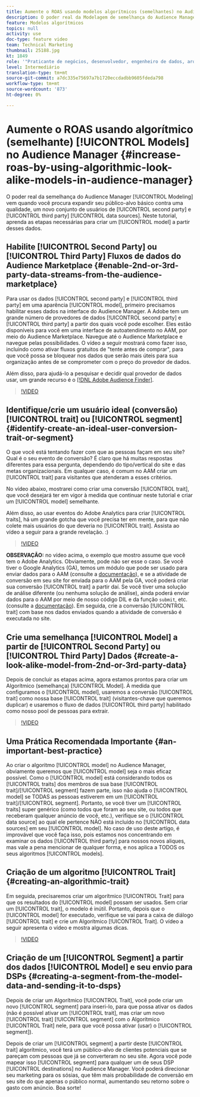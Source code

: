 ```yaml
---
title: Aumente o ROAS usando modelos algorítmicos (semelhantes) no Audience Manager
description: O poder real da Modelagem de semelhança do Audience Manager vem quando você procura expandir seu público-alvo básico em relação a uma qualidade, um novo conjunto de usuários de fontes de dados de terceiros e de segunda geração. Neste tutorial, aprenda as etapas para criar um modelo a partir desses dados.
feature: Modelos algorítmicos
topics: null
activity: use
doc-type: feature video
team: Technical Marketing
thumbnail: 25188.jpg
kt: 1849
role: '"Praticante de negócios, desenvolvedor, engenheiro de dados, arquiteto, arquiteto de dados, administrador, líder"'
level: Intermediário
translation-type: tm+mt
source-git-commit: a7dc335e75697a7b1720eccdadbb9605fdeda798
workflow-type: tm+mt
source-wordcount: '873'
ht-degree: 0%

---
```



# Aumente o ROAS usando algorítmico (semelhante) [!UICONTROL Models] no Audience Manager {#increase-roas-by-using-algorithmic-look-alike-models-in-audience-manager}

O poder real da semelhança do Audience Manager [!UICONTROL Modeling] vem quando você procura expandir seu público-alvo básico contra uma qualidade, um novo conjunto de usuários de [!UICONTROL second party] e [!UICONTROL third party] [!UICONTROL data sources]. Neste tutorial, aprenda as etapas necessárias para criar um [!UICONTROL model] a partir desses dados.

## Habilite [!UICONTROL Second Party] ou [!UICONTROL Third Party] Fluxos de dados do Audience Marketplace {#enable-2nd-or-3rd-party-data-streams-from-the-audience-marketplace}

Para usar os dados [!UICONTROL second party] e [!UICONTROL third party] em uma aparência [!UICONTROL model], primeiro precisamos habilitar esses dados na interface do Audience Manager. A Adobe tem um grande número de provedores de dados [!UICONTROL second party] e [!UICONTROL third party] a partir dos quais você pode escolher. Eles estão disponíveis para você em uma interface de autoatendimento no AAM, por meio do Audience Marketplace. Navegue até o Audience Marketplace e navegue pelas possibilidades. O vídeo a seguir mostrará como fazer isso, incluindo como ativar fluxos gratuitos de &quot;tente antes de comprar&quot;, para que você possa se bloquear nos dados que serão mais úteis para sua organização antes de se comprometer com o preço do provedor de dados.

Além disso, para ajudá-lo a pesquisar e decidir qual provedor de dados usar, um grande recurso é o [[!DNL Adobe Audience Finder]](https://www.adobe-audience-finder.com/).

>[!VIDEO](https://video.tv.adobe.com/v/25188/?quality=12)

## Identifique/crie um usuário ideal (conversão) [!UICONTROL trait] ou [!UICONTROL segment] {#identify-create-an-ideal-user-conversion-trait-or-segment}

O que você está tentando fazer com que as pessoas façam em seu site? Qual é o seu evento de conversão? É claro que há muitas respostas diferentes para essa pergunta, dependendo do tipo/vertical do site e das metas organizacionais. Em qualquer caso, é comum no AAM criar um [!UICONTROL trait] para visitantes que atenderam a esses critérios.

No vídeo abaixo, mostrarei como criar uma conversão [!UICONTROL trait], que você desejará ter em vigor à medida que continuar neste tutorial e criar um [!UICONTROL model] semelhante.

Além disso, ao usar eventos do Adobe Analytics para criar [!UICONTROL traits], há um grande gotcha que você precisa ter em mente, para que não colete mais usuários do que deveria no [!UICONTROL trait]. Assista ao vídeo a seguir para a grande revelação. :)

>[!VIDEO](https://video.tv.adobe.com/v/23431/?quality=12)

**OBSERVAÇÃO:** no vídeo acima, o exemplo que mostro assume que você tem o Adobe Analytics. Obviamente, pode não ser esse o caso. Se você tiver o Google Analytics (GA), temos um módulo que pode ser usado para enviar dados para o AAM (consulte a [documentação](https://marketing.adobe.com/resources/help/en_US/aam/dil-google-universal-analytics.html)), e se a atividade de conversão em seu site for enviada para o AAM pela GA, você poderá criar sua conversão [!UICONTROL trait] a partir daí. Se você tiver uma solução de análise diferente (ou nenhuma solução de análise), ainda poderá enviar dados para o AAM por meio de nosso código DIL e da função `submit`, etc. (consulte a [documentação](https://marketing.adobe.com/resources/help/en_US/aam/c_dil.html)). Em seguida, crie a conversão [!UICONTROL trait] com base nos dados enviados quando a atividade de conversão é executada no site.

## Crie uma semelhança [!UICONTROL Model] a partir de [!UICONTROL Second Party] ou [!UICONTROL Third Party] Dados {#create-a-look-alike-model-from-2nd-or-3rd-party-data}

Depois de concluir as etapas acima, agora estamos prontos para criar um Algorítmico (semelhança) [!UICONTROL Model]. À medida que configuramos o [!UICONTROL model], usaremos a conversão [!UICONTROL trait] como nossa base [!UICONTROL trait] (visitantes-chave que queremos duplicar) e usaremos o fluxo de dados [!UICONTROL third party] habilitado como nosso pool de pessoas para extrair.

>[!VIDEO](https://video.tv.adobe.com/v/25190/?quality-12)

## Uma Prática Recomendada Importante {#an-important-best-practice}

Ao criar o algoritmo [!UICONTROL model] no Audience Manager, obviamente queremos que [!UICONTROL model] seja o mais eficaz possível. Como o [!UICONTROL model] está considerando todos os [!UICONTROL traits] dos membros de sua base [!UICONTROL trait]/[!UICONTROL segment] fazem parte, isso não ajuda o [!UICONTROL model] se TODAS as pessoas estiverem em um [!UICONTROL trait]/[!UICONTROL segment]. Portanto, se você tiver um [!UICONTROL traits] super genérico (como todos que foram ao seu site, ou todos que receberam qualquer anúncio de você, etc.), verifique se o [!UICONTROL data source] ao qual ele pertence NÃO está incluído no [!UICONTROL data sources] em seu [!UICONTROL model]. No caso de uso deste artigo, é improvável que você faça isso, pois estamos nos concentrando em examinar os dados [!UICONTROL third party] para nossos novos aliques, mas vale a pena mencionar de qualquer forma, e nos aplica a TODOS os seus algoritmos [!UICONTROL models].

## Criação de um algoritmo [!UICONTROL Trait] {#creating-an-algorithmic-trait}

Em seguida, precisaremos criar um algorítmico [!UICONTROL Trait] para que os resultados do [!UICONTROL model] possam ser usados. Sem criar um [!UICONTROL trait], o modelo é inútil. Portanto, depois que o [!UICONTROL model] for executado, verifique se vai para a caixa de diálogo [!UICONTROL trait] e crie um Algorítmico [!UICONTROL Trait]. O vídeo a seguir apresenta o vídeo e mostra algumas dicas.

>[!VIDEO](https://video.tv.adobe.com/v/25191/?quality=12)

## Criação de um [!UICONTROL Segment] a partir dos dados [!UICONTROL Model] e seu envio para DSPs {#creating-a-segment-from-the-model-data-and-sending-it-to-dsps}

Depois de criar um Algorítmico [!UICONTROL Trait], você pode criar um novo [!UICONTROL segment] para inseri-lo, para que possa ativar os dados (não é possível ativar um [!UICONTROL trait], mas criar um novo [!UICONTROL trait] [!UICONTROL segment] com o Algorítmico [!UICONTROL Trait] nele, para que você possa ativar (usar) o [!UICONTROL segment]).

Depois de criar um [!UICONTROL segment] a partir deste [!UICONTROL trait] algorítmico, você terá um público-alvo de clientes potenciais que se pareçam com pessoas que já se converteram no seu site. Agora você pode mapear isso [!UICONTROL segment] para qualquer um de seus DSP [!UICONTROL destinations] no Audience Manager. Você poderá direcionar seu marketing para os sósias, que têm mais probabilidade de conversão em seu site do que apenas o público normal, aumentando seu retorno sobre o gasto com anúncio. Boa sorte!
